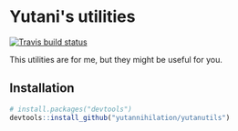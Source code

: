 
<!-- README.md is generated from README.Rmd. Please edit that file -->
Yutani's utilities
==================

[![Travis build status](https://travis-ci.org/yutannihilation/yutanutils.svg?branch=master)](https://travis-ci.org/yutannihilation/yutanutils)

This utilities are for me, but they might be useful for you.

Installation
------------

``` r
# install.packages("devtools")
devtools::install_github("yutannihilation/yutanutils")
```
